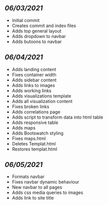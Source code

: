 ## *06/03/2021*
- Initial commit
- Creates commit and index files
- Adds top general layout
- Adds dropdown to navbar
- Adds butoons to navbar

## *06/04/2021*
- Adds landing content
- Fixes container width
- Adds sidebar content
- Adds links to images
- Adds working links
- Adds visualizations template
- Adds all visualization content
- Fixes broken links
- Adds correlations page
- Adds script to transform data into html table
- Adds responsive table
- Adds maps
- Adds Bootswatch styling
- Fixes maps.html
- Deletes Templat.html
- Restores templat.html

## *06/05/2021*
- Formats navbar
- Fixes navbar dynamic behaviour
- New navbar to all pages
- Adds css media queries to images
- Adds link to site title